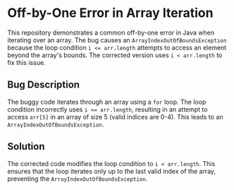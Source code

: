 # Off-by-One Error in Array Iteration

This repository demonstrates a common off-by-one error in Java when iterating over an array. The bug causes an `ArrayIndexOutOfBoundsException` because the loop condition `i <= arr.length` attempts to access an element beyond the array's bounds. The corrected version uses `i < arr.length` to fix this issue.

## Bug Description
The buggy code iterates through an array using a `for` loop. The loop condition incorrectly uses `i <= arr.length`, resulting in an attempt to access `arr[5]` in an array of size 5 (valid indices are 0-4). This leads to an `ArrayIndexOutOfBoundsException`.

## Solution
The corrected code modifies the loop condition to `i < arr.length`. This ensures that the loop iterates only up to the last valid index of the array, preventing the `ArrayIndexOutOfBoundsException`.